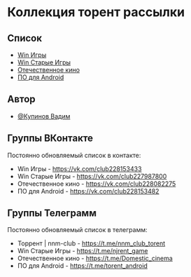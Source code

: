 
# Коллекция торент рассылки


## Список

 - [Win Игры](https://github.com/Izofen/torrent/tree/main/Win%20%D0%98%D0%B3%D1%80%D1%8B)
 - [Win Старые Игры](https://github.com/Izofen/torrent/tree/main/Win%20%D0%A1%D1%82%D0%B0%D1%80%D1%8B%D0%B5%20%D0%98%D0%B3%D1%80%D1%8B)
 - [Отечественное кино](https://github.com/Izofen/torrent/tree/main/%D0%9E%D1%82%D0%B5%D1%87%D0%B5%D1%81%D1%82%D0%B2%D0%B5%D0%BD%D0%BD%D0%BE%D0%B5%20%D0%BA%D0%B8%D0%BD%D0%BE)
 - [ПО для Android](https://github.com/Izofen/torrent/tree/main/%D0%9F%D0%9E%20%D0%B4%D0%BB%D1%8F%20Android)

## Автор

- [@Купинов Вадим ](https://t.me/a123_master)


## Группы ВКонтакте

Постоянно обновляемый список в контакте:

- Win Игры           - https://vk.com/club228153433
- Win Старые Игры    - https://vk.com/club227987800
- Отечественное кино - https://vk.com/club228082275
- ПО для Android     - https://vk.com/club228153482   


## Группы Телеграмм

Постоянно обновляемый список в телеграмм:

- Торрент | nnm-club - https://t.me/nnm_club_torent
- Win Старые Игры    - https://t.me/njrent_game
- Отечественное кино - https://t.me/Domestic_cinema
- ПО для Android     - https://t.me/torent_android

